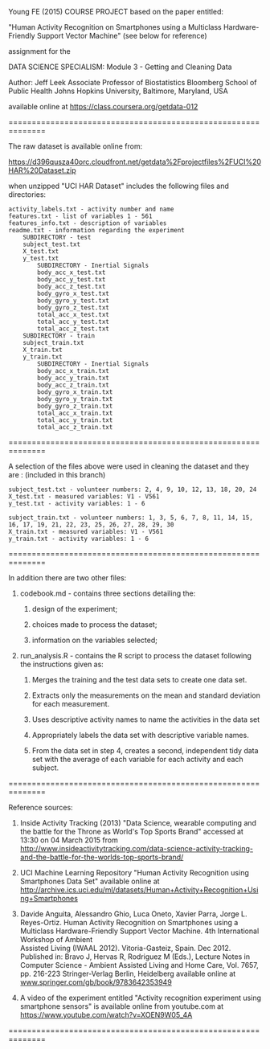 Young FE (2015) COURSE PROJECT based on the paper entitled:

"Human Activity Recognition on Smartphones using a Multiclass Hardware-Friendly Support Vector Machine" (see below for reference)

assignment for the

DATA SCIENCE SPECIALISM: Module 3 - Getting and Cleaning Data 

Author: Jeff Leek
Associate Professor of Biostatistics
Bloomberg School of Public Health
Johns Hopkins University, Baltimore, Maryland, USA

available online at https://class.coursera.org/getdata-012

==============================================================

The raw dataset is available online from:

https://d396qusza40orc.cloudfront.net/getdata%2Fprojectfiles%2FUCI%20HAR%20Dataset.zip

when unzipped "UCI HAR Dataset" includes the following files and directories:

	activity_labels.txt - activity number and name 
	features.txt - list of variables 1 - 561
	features_info.txt - description of variables
	readme.txt - information regarding the experiment
		SUBDIRECTORY - test
		subject_test.txt  
		X_test.txt 
		y_test.txt
			SUBDIRECTORY - Inertial Signals
			body_acc_x_test.txt
			body_acc_y_test.txt
			body_acc_z_test.txt
			body_gyro_x_test.txt
			body_gyro_y_test.txt
			body_gyro_z_test.txt
			total_acc_x_test.txt
			total_acc_y_test.txt
			total_acc_z_test.txt
		SUBDIRECTORY - train
		subject_train.txt
		X_train.txt
		y_train.txt
			SUBDIRECTORY - Inertial Signals
			body_acc_x_train.txt
			body_acc_y_train.txt
			body_acc_z_train.txt
			body_gyro_x_train.txt
			body_gyro_y_train.txt
			body_gyro_z_train.txt
			total_acc_x_train.txt
			total_acc_y_train.txt
			total_acc_z_train.txt
			
==============================================================

A selection of the files above were used in cleaning the dataset and they are :
(included in this branch) 

	subject_test.txt - volunteer numbers: 2, 4, 9, 10, 12, 13, 18, 20, 24
	X_test.txt - measured variables: V1 - V561
	y_test.txt - activity variables: 1 - 6
	
	subject_train.txt - volunteer numbers: 1, 3, 5, 6, 7, 8, 11, 14, 15, 16, 17, 19, 21, 22, 23, 25, 26, 27, 28, 29, 30
	X_train.txt - measured variables: V1 - V561
	y_train.txt - activity variables: 1 - 6
		
==============================================================	

In addition there are two other files:

1.	codebook.md - contains three sections detailing the:

	1.	design of the experiment;

	2.	choices made to process the dataset;

	3.	information on the variables selected;

2.	run_analysis.R - contains the R script to process the
	dataset following the instructions given as:
	
	1.	Merges the training and the test data sets to create one
		data set. 

	2. 	Extracts only the measurements on the mean and
		standard deviation for each measurement.

	3.	Uses descriptive activity names to name the activities
		in the data set 

	4.	Appropriately labels the data set with descriptive
		variable names. 

	5. 	From the data set in step 4,
		creates a second, independent tidy data set with the average of each variable for each activity and each subject.

==============================================================	

Reference sources:

1.	Inside Activity Tracking (2013) "Data Science, wearable
	  computing and the battle for the Throne as World's Top
	  Sports Brand"
	  accessed at 13:30 on 04 March 2015 from
    http://www.insideactivitytracking.com/data-science-activity-tracking-and-the-battle-for-the-worlds-top-sports-brand/

2.	UCI Machine Learning Repository
	  "Human Activity Recognition using Smartphones Data Set"
	  available online at 	http://archive.ics.uci.edu/ml/datasets/Human+Activity+Recognition+Using+Smartphones

3.	Davide Anguita, Alessandro Ghio, Luca Oneto, Xavier Parra, Jorge L. Reyes-Ortiz. Human Activity Recognition on
    Smartphones using a Multiclass Hardware-Friendly Support Vector Machine. 4th International Workshop of Ambient  
    Assisted Living (IWAAL 2012). Vitoria-Gasteiz, Spain. Dec 2012. Published in:
    Bravo J, Hervas R, Rodriguez M (Eds.), Lecture Notes in Computer Science - Ambient Assisted Living and Home Care,
    Vol. 7657, pp. 216-223 Stringer-Verlag Berlin, Heidelberg available online at www.springer.com/gb/book/9783642353949

4.	A video of the experiment entitled "Activity recognition experiment using smartphone sensors" is available online
	  from youtube.com at https://www.youtube.com/watch?v=XOEN9W05_4A
		
==============================================================
